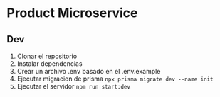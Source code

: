 # Product Microservice

## Dev

1. Clonar el repositorio
2. Instalar dependencias
3. Crear un archivo .env basado en el .env.example
4. Ejecutar migracion de prisma `npx prisma migrate dev --name init`
5. Ejecutar el servidor `npm run start:dev`